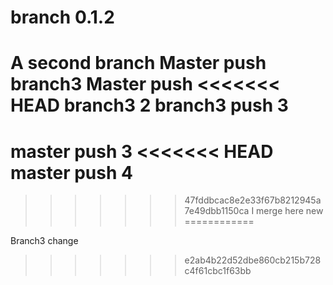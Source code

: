 # branch 0.1.2
A second branch
Master push
branch3
Master push
<<<<<<< HEAD
branch3 2
branch3 push 3
=======
master push 3
<<<<<<< HEAD
master push 4
=======
>>>>>>> 47fddbcac8e2e33f67b8212945a7e49dbb1150ca
I merge here
new ============

Branch3 change

>>>>>>> e2ab4b22d52dbe860cb215b728c4f61cbc1f63bb
